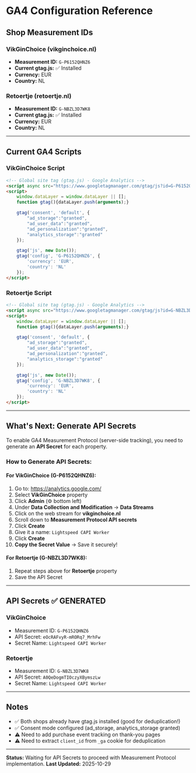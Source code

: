 # GA4 Configuration Reference

## Shop Measurement IDs

### VikGinChoice (vikginchoice.nl)
- **Measurement ID:** `G-P6152QHNZ6`
- **Current gtag.js:** ✅ Installed
- **Currency:** EUR
- **Country:** NL

### Retoertje (retoertje.nl)
- **Measurement ID:** `G-NBZL3D7WK8`
- **Current gtag.js:** ✅ Installed
- **Currency:** EUR
- **Country:** NL

---

## Current GA4 Scripts

### VikGinChoice Script
```html
<!-- Global site tag (gtag.js) - Google Analytics -->
<script async src="https://www.googletagmanager.com/gtag/js?id=G-P6152QHNZ6"></script>
<script>
    window.dataLayer = window.dataLayer || [];
    function gtag(){dataLayer.push(arguments);}

    gtag('consent', 'default', {
        "ad_storage":"granted",
        "ad_user_data":"granted",
        "ad_personalization":"granted",
        "analytics_storage":"granted"
    });

    gtag('js', new Date());
    gtag('config', 'G-P6152QHNZ6', {
        'currency': 'EUR',
        'country': 'NL'
    });
</script>
```

### Retoertje Script
```html
<!-- Global site tag (gtag.js) - Google Analytics -->
<script async src="https://www.googletagmanager.com/gtag/js?id=G-NBZL3D7WK8"></script>
<script>
    window.dataLayer = window.dataLayer || [];
    function gtag(){dataLayer.push(arguments);}

    gtag('consent', 'default', {
        "ad_storage":"granted",
        "ad_user_data":"granted",
        "ad_personalization":"granted",
        "analytics_storage":"granted"
    });

    gtag('js', new Date());
    gtag('config', 'G-NBZL3D7WK8', {
        'currency': 'EUR',
        'country': 'NL'
    });
</script>
```

---

## What's Next: Generate API Secrets

To enable GA4 Measurement Protocol (server-side tracking), you need to generate an **API Secret** for each property.

### How to Generate API Secrets:

#### For VikGinChoice (G-P6152QHNZ6):
1. Go to: https://analytics.google.com/
2. Select **VikGinChoice** property
3. Click **Admin** (⚙️ bottom left)
4. Under **Data Collection and Modification** → **Data Streams**
5. Click on the web stream for **vikginchoice.nl**
6. Scroll down to **Measurement Protocol API secrets**
7. Click **Create**
8. Give it a name: `Lightspeed CAPI Worker`
9. Click **Create**
10. **Copy the Secret Value** → Save it securely!

#### For Retoertje (G-NBZL3D7WK8):
1. Repeat steps above for **Retoertje** property
2. Save the API Secret

---

## API Secrets ✅ GENERATED

### VikGinChoice
- Measurement ID: `G-P6152QHNZ6`
- API Secret: `eOcRAFvyR-mRORq7_MrhFw`
- Secret Name: `Lightspeed CAPI Worker`

### Retoertje
- Measurement ID: `G-NBZL3D7WK8`
- API Secret: `A0QeDogmTIOczyXBymszLw`
- Secret Name: `Lightspeed CAPI Worker`

---

## Notes

- ✅ Both shops already have gtag.js installed (good for deduplication!)
- ✅ Consent mode configured (ad_storage, analytics_storage granted)
- ⚠️ Need to add purchase event tracking on thank-you pages
- ⚠️ Need to extract `client_id` from `_ga` cookie for deduplication

---

**Status:** Waiting for API Secrets to proceed with Measurement Protocol implementation.
**Last Updated:** 2025-10-29
